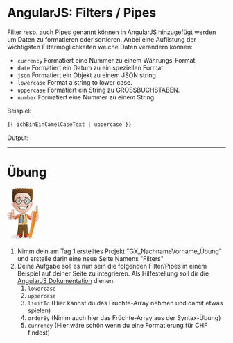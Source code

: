 # AngularJS: Filters / Pipes

Filter resp. auch Pipes genannt können in AngularJS hinzugefügt werden um Daten zu formatieren oder sortieren. Anbei eine Auflistung der wichtigsten Filtermöglichkeiten welche Daten verändern können:

* `currency` Formatiert eine Nummer zu einem Währungs-Format
* `date` Formatiert ein Datum zu ein speziellen Format
* `json` Formatiert ein Objekt zu einem JSON string.
* `lowercase` Format a string to lower case.
* `uppercase` Formatiert ein String zu GROSSBUCHSTABEN.
* `number` Formatiert eine Nummer zu einem String

Beispiel:
```js
{{ ichBinEinCamelCaseText | uppercase }}
```

Output:

---

# Übung

![](/_allgemein/ralph_uebung.png)

1. Nimm dein am Tag 1 erstelltes  Projekt "GX\_NachnameVorname\_Übung" und erstelle darin eine neue Seite Namens "Filters" 
2. Deine Aufgabe soll es nun sein die folgenden Filter/Pipes in einem Beispiel auf deiner Seite zu integrieren. Als Hilfestellung soll dir die [AngularJS Dokumentation](https://angular.io/guide/pipes) dienen.
   1. `lowercase`
   2. `uppercase`
   3. `limitTo` \(Hier kannst du das Früchte-Array nehmen und damit etwas spielen\)
   4. `orderBy` \(Nimm auch hier das Früchte-Array aus der Syntax-Übung\)
   5. `currency` \(Hier wäre schön wenn du eine Formatierung für CHF findest\)

   



